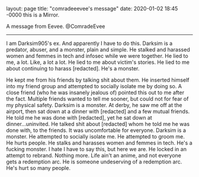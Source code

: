 layout: page
title: "comradeeevee's message"
date: 2020-01-02 18:45 -0000
this is a Mirror.

A message from Eevee. @ComradeEvee

-------

I am Darksim905's ex. And apparently I have to do this.
Darksim is a predator, abuser, and a monster, plain and simple.
He stalked and harassed women and femmes in tech and infosec while we were together.
He lied to me, a lot. Like, a lot a lot. He lied to me about victim's stories. He lied to me about continuing to harass [redacted].
He's a monster.

He kept me from his friends by talking shit about them. He inserted himself into my friend group and attempted to socially isolate me by doing so. A close friend (who he was insanely jealous of) pointed this out to me after the fact. Multiple friends wanted to tell me sooner, but could not for fear of my physical safety. Darksim is a monster.
At derby, he saw me off at the airport, then sat down at a dinner with [redacted] and a few mutual friends. He told me he was done with [redacted], yet he sat down at dinner...uninvited. He talked shit about [redacted] whom he told me he was done with, to the friends. It was uncomfortable for everyone. Darksim is a monster.
He attempted to socially isolate me. He attempted to groom me. He hurts people. He stalks and harasses women and femmes in tech. He's a fucking monster. I hate I have to say this, but here we are.
He locked in an attempt to rebrand. Nothing more. Life ain't an anime, and not everyone gets a redemption arc. He is someone undeserving of a redemption arc. He's hurt so many people.
